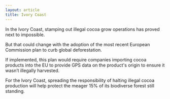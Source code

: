 ```yaml
---
layout: article
title: Ivory Coast
---
```


In the Ivory Coast, stamping out illegal cocoa grow operations has proved next to impossible.

But that could change with the adoption of the most recent European Commission plan to curb global deforestation.

If implemented, this plan would require companies importing cocoa products into the EU to provide GPS data on the product's origin to ensure it wasn’t illegally harvested.

For the Ivory Coast, spreading the responsibility of halting illegal cocoa production will help protect the meager 15% of its biodiverse forest still standing.
